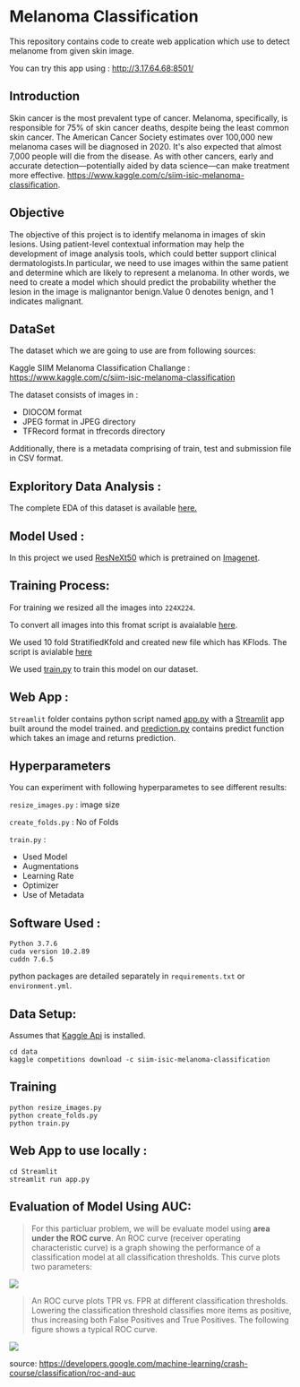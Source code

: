 # Melanoma Classification

This repository contains code to create web application which use to detect melanome from given skin image.

You can try this app using : http://3.17.64.68:8501/

## Introduction

Skin cancer is the most prevalent type of cancer. Melanoma, specifically, is responsible for 75% of skin cancer deaths, despite being the least common skin cancer. The American Cancer Society estimates over 100,000 new melanoma cases will be diagnosed in 2020. It's also expected that almost 7,000 people will die from the disease. As with other cancers, early and accurate detection—potentially aided by data science—can make treatment more effective. https://www.kaggle.com/c/siim-isic-melanoma-classification.

## Objective

The objective of this project is to identify melanoma in images of skin lesions. Using patient-level contextual information may help the development of image analysis tools, which could better support clinical dermatologists.In particular, we need to use images within the same patient and determine which are likely to represent a melanoma. In other words, we need to create a model which should predict the probability whether the lesion in the image is malignantor benign.Value 0 denotes benign, and 1 indicates malignant.

## DataSet 

The dataset which we are going to use are from following sources: 

Kaggle SIIM Melanoma Classification Challange :  https://www.kaggle.com/c/siim-isic-melanoma-classification

The dataset consists of images in :

* DIOCOM format
* JPEG format in JPEG directory
* TFRecord format in tfrecords directory

Additionally, there is a metadata comprising of train, test and submission file in CSV format.

## Exploritory Data Analysis : 
  
  The complete EDA of this dataset is available [here.](https://github.com/vatsal30/HackGujarat/tree/master/EDA)
  
## Model Used :
  
  In this project we used [ResNeXt50](https://github.com/facebookresearch/ResNeXt) which is pretrained on [Imagenet](http://www.image-net.org/).

## Training Process:
  
  For training we resized all the images into `224X224`.
  
  To convert all images into this fromat script is avaialable [here](https://github.com/vatsal30/HackGujarat/blob/master/resize_images.py).
  
  We used 10 fold StratifiedKfold and created new file which has KFlods. The script is avialable [here](https://github.com/vatsal30/HackGujarat/blob/master/create_folds.py)
  
  We used [train.py](https://github.com/vatsal30/HackGujarat/blob/master/train.py) to train this model on our dataset.
  
## Web App :
  `Streamlit` folder contains python script named [app.py](https://github.com/vatsal30/HackGujarat/blob/master/Streamlit/app.py) with a [Streamlit](https://www.streamlit.io/) app built around the model trained.
  and [prediction.py](https://github.com/vatsal30/HackGujarat/blob/master/Streamlit/prediction.py) contains predict function which takes an image and returns prediction.

## Hyperparameters 
  
  You can experiment with following hyperparametes to see different results:
  
  `resize_images.py` : image size 
  
  `create_folds.py` : No of Folds
  
  `train.py` : 
  
  * Used Model 
  * Augmentations
  * Learning Rate
  * Optimizer
  * Use of Metadata
  
## Software Used :
    Python 3.7.6
    cuda version 10.2.89
    cuddn 7.6.5
   python packages are detailed separately in `requirements.txt` or `environment.yml`.
   
## Data Setup:
  Assumes that [Kaggle Api](https://github.com/Kaggle/kaggle-api) is installed.
    
  ```
  cd data
  kaggle competitions download -c siim-isic-melanoma-classification
  ```
## Training 
  ```
  python resize_images.py
  python create_folds.py
  python train.py
  ```
## Web App to use locally :
 ```
 cd Streamlit
 streamlit run app.py
 ```
## Evaluation of Model Using AUC: 
> For this particluar problem, we will be evaluate model using **area under the ROC curve**. An ROC curve (receiver operating characteristic curve) is a graph showing the performance of a classification model at all classification thresholds. This curve plots two parameters:

![](https://imgur.com/yNeAG4M.png)

> An ROC curve plots TPR vs. FPR at different classification thresholds. Lowering the classification threshold classifies more items as positive, thus increasing both False Positives and True Positives. The following figure shows a typical ROC curve.

![](https://imgur.com/N3UOcBF.png)

source: https://developers.google.com/machine-learning/crash-course/classification/roc-and-auc
